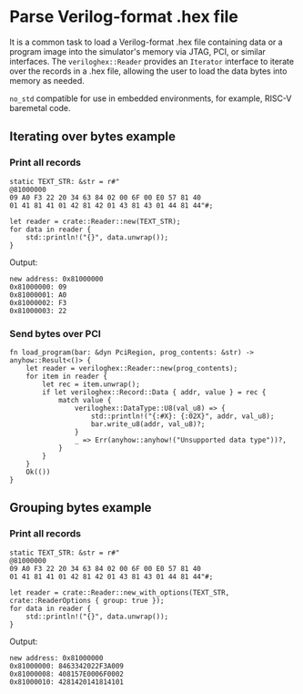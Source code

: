 # Parse Verilog-format .hex file

It is a common task to load a Verilog-format .hex file containing data
or a program image into the simulator's memory via JTAG, PCI, or similar interfaces.
The `veriloghex::Reader` provides an `Iterator` interface to iterate over the records in a .hex file,
allowing the user to load the data bytes into memory as needed.

`no_std` compatible for use in embedded environments, for example, RISC-V baremetal code.

## Iterating over bytes example

### Print all records

```ignore
static TEXT_STR: &str = r#"
@81000000
09 A0 F3 22 20 34 63 84 02 00 6F 00 E0 57 81 40
01 41 81 41 01 42 81 42 01 43 81 43 01 44 81 44"#;

let reader = crate::Reader::new(TEXT_STR);
for data in reader {
    std::println!("{}", data.unwrap());
}
```

Output:
```ignore
new address: 0x81000000
0x81000000: 09
0x81000001: A0
0x81000002: F3
0x81000003: 22
```

### Send bytes over PCI

```
fn load_program(bar: &dyn PciRegion, prog_contents: &str) -> anyhow::Result<()> {
    let reader = veriloghex::Reader::new(prog_contents);
    for item in reader {
        let rec = item.unwrap();
        if let veriloghex::Record::Data { addr, value } = rec {
            match value {
                veriloghex::DataType::U8(val_u8) => {
                    std::println!("{:#X}: {:02X}", addr, val_u8);
                    bar.write_u8(addr, val_u8)?;
                }
                _ => Err(anyhow::anyhow!("Unsupported data type"))?,
            }
        }
    }
    Ok(())
}
```

## Grouping bytes example

### Print all records

```ignore
static TEXT_STR: &str = r#"
@81000000
09 A0 F3 22 20 34 63 84 02 00 6F 00 E0 57 81 40
01 41 81 41 01 42 81 42 01 43 81 43 01 44 81 44"#;

let reader = crate::Reader::new_with_options(TEXT_STR, crate::ReaderOptions { group: true });
for data in reader {
    std::println!("{}", data.unwrap());
}
```

Output:
```ignore
new address: 0x81000000
0x81000000: 8463342022F3A009
0x81000008: 408157E0006F0002
0x81000010: 4281420141814101
```
